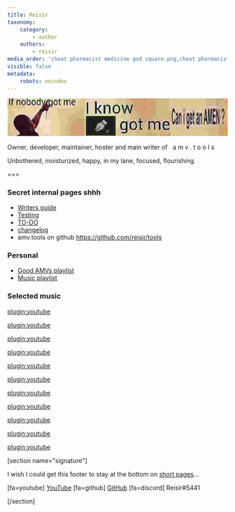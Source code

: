 ```yaml
---
title: Reisir
taxonomy:
    category:
        - author
    authors:
        - reisir
media_order: 'cheat pharmacist medicine god square.png,cheat pharmacist medicine god.png,pltpltprlp.jpg,signature.jpg'
visible: false
metadata:
    robots: noindex
---
```


![](signature.jpg)

Owner, developer, maintainer, hoster and main writer of <span style="letter-spacing: 4px; padding: 0 .5rem; ">amv.tools</span>

Unbothered, moisturized, happy, in my lane, focused, flourishing.

===

### Secret internal pages shhh

* [Writers guide](/writers-guide)
* [Testing](/testing)
* [TO-DO](/todo)
* [changelog](/changelog)
* amv.tools on github https://github.com/reisir/tools

### Personal

* [Good AMVs playlist](https://www.youtube.com/playlist?list=PLw7nHTB6FiG9FtVNTn-2TubI2KfjHk4RM)
* [Music playlist](https://www.youtube.com/playlist?list=PLw7nHTB6FiG8TAMELwKsBIYgkUguU00OA)

### Selected music

[plugin:youtube](https://youtu.be/hYSItlWvu0c)

[plugin:youtube](https://youtu.be/oXrbMDww9ss)

[plugin:youtube](https://youtu.be/7TSC84mRcbA)

[plugin:youtube](https://youtu.be/YfxyCBhPCic)

[plugin:youtube](https://youtu.be/AT7g7NuJNvY)

[plugin:youtube](https://youtu.be/ljP2auAqMBA)

[plugin:youtube](https://youtu.be/3f-pu4ieoXE)

[plugin:youtube](https://youtu.be/4p9oK_R_Uxo)

[plugin:youtube](https://youtu.be/8LP87qJLn1A)

[plugin:youtube](https://youtu.be/VhKpGW-JAMs)

[plugin:youtube](https://youtu.be/i2kUmPLhrAc)

[section name="signature"]

I wish I could get this footer to stay at the bottom on [short pages](/vegas-pro)...

[fa=youtube] [YouTube](https://www.youtube.com/@Reseptivaras) [fa=github] [GitHub](https://github.com/reisir) [fa=discord] Reisir#5441

[/section]